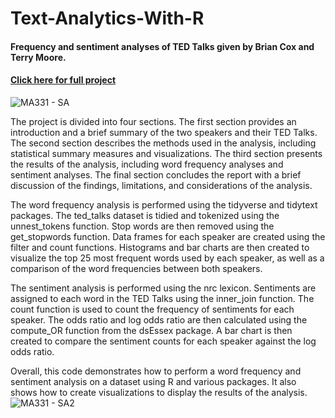 # Text-Analytics-With-R

#### Frequency and sentiment analyses of TED Talks given by Brian Cox and Terry Moore. 
#### [Click here for full project](https://raw.githubusercontent.com/Ryan-Daley/Text-Analytics-With-R/main/MA331%20-%20Midterm%20Project.pdf) 
![MA331 - SA](https://user-images.githubusercontent.com/113039811/224321604-fcc4cbfc-9364-4cd2-b731-4c8f6db7260a.jpg)

The project is divided into four sections. The first section provides an introduction and a brief summary of the two speakers and their TED Talks. The second section describes the methods used in the analysis, including statistical summary measures and visualizations. The third section presents the results of the analysis, including word frequency analyses and sentiment analyses. The final section concludes the report with a brief discussion of the findings, limitations, and considerations of the analysis.

The word frequency analysis is performed using the tidyverse and tidytext packages. The ted_talks dataset is tidied and tokenized using the unnest_tokens function. Stop words are then removed using the get_stopwords function. Data frames for each speaker are created using the filter and count functions. Histograms and bar charts are then created to visualize the top 25 most frequent words used by each speaker, as well as a comparison of the word frequencies between both speakers.

The sentiment analysis is performed using the nrc lexicon. Sentiments are assigned to each word in the TED Talks using the inner_join function. The count function is used to count the frequency of sentiments for each speaker. The odds ratio and log odds ratio are then calculated using the compute_OR function from the dsEssex package. A bar chart is then created to compare the sentiment counts for each speaker against the log odds ratio.

Overall, this code demonstrates how to perform a word frequency and sentiment analysis on a dataset using R and various packages. It also shows how to create visualizations to display the results of the analysis.
![MA331 - SA2](https://user-images.githubusercontent.com/113039811/224319295-36b50fa1-5d9d-46f7-8294-95e9cb641c47.png)
